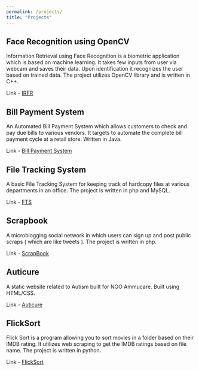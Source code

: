 ```yaml
---
permalink: /projects/
title: "Projects"
---
```


## Face Recognition using OpenCV

Information Retrieval using Face Recognition is a biometric application which is based on machine learning. It takes few inputs from user via webcam and saves their data. Upon identification it recognizes the user based on trained data. The project utilizes OpenCV library and is written in C++.

Link - [IRFR](https://github.com/rogueleader/irfr)
  
  
## Bill Payment System

An Automated Bill Payment System which allows customers to check and pay due bills to various vendors. It targets to automate the complete bill payment cycle at a retail store. Written in Java.

Link - [Bill Payment System](https://github.com/rogueleader/Bill-Payment-System)


## File Tracking System

A basic File Tracking System for keeping track of hardcopy files at various departments in an office. The project is written in php and MySQL.

Link - [FTS](https://github.com/rogueleader/FTS)


## Scrapbook

A microblogging social network in which users can sign up and post public scraps ( which are like tweets ). The project is written in php.

Link - [ScrapBook](https://github.com/rogueleader/Scrapbook)


## Auticure

A static website related to Autism built for NGO Ammucare. Built using HTML/CSS.

Link - [Auticure](https://capable-clafoutis-f0e317.netlify.app/)


## FlickSort

Flick Sort is a program allowing you to sort movies in a folder based on their IMDB rating. It utilizes web scraping to get the IMDB ratings based on file name. The project is written in python.

Link - [FlickSort](https://github.com/rohanjoshi81/FlickSort)
 
